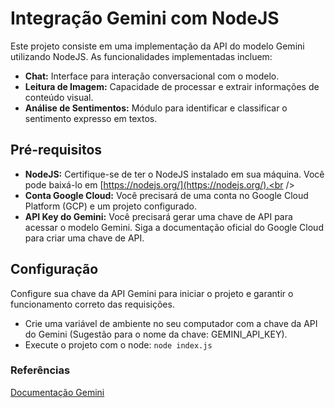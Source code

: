 # Integração Gemini com NodeJS

Este projeto consiste em uma implementação da API do modelo Gemini utilizando NodeJS.
As funcionalidades implementadas incluem:

* **Chat:** Interface para interação conversacional com o modelo.<br />
* **Leitura de Imagem:** Capacidade de processar e extrair informações de conteúdo visual.<br />
* **Análise de Sentimentos:** Módulo para identificar e classificar o sentimento expresso em textos.


## Pré-requisitos

* **NodeJS:** Certifique-se de ter o NodeJS instalado em sua máquina. Você pode baixá-lo em [https://nodejs.org/](https://nodejs.org/).<br />
* **Conta Google Cloud:** Você precisará de uma conta no Google Cloud Platform (GCP) e um projeto configurado.<br />
* **API Key do Gemini:** Você precisará gerar uma chave de API para acessar o modelo Gemini. Siga a documentação oficial do Google Cloud para criar uma chave de API.


## Configuração

Configure sua chave da API Gemini para iniciar o projeto e garantir o funcionamento correto das requisições.

*  Crie uma variável de ambiente no seu computador com a chave da API do Gemini (Sugestão para o nome da chave: GEMINI_API_KEY).<br />
*  Execute o projeto com o node: ``node index.js``


### Referências
[Documentação Gemini](https://ai.google.dev/gemini-api/docs/get-started/tutorial?lang=node&hl=pt-br)
